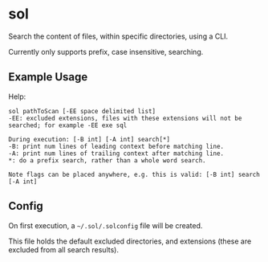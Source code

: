 # sol
Search the content of files, within specific directories, using a CLI.

Currently only supports prefix, case insensitive, searching.

## Example Usage

Help:
```
sol pathToScan [-EE space delimited list]
-EE: excluded extensions, files with these extensions will not be searched; for example -EE exe sql

During execution: [-B int] [-A int] search[*]
-B: print num lines of leading context before matching line.
-A: print num lines of trailing context after matching line.
*: do a prefix search, rather than a whole word search.

Note flags can be placed anywhere, e.g. this is valid: [-B int] search [-A int]
```

## Config
On first execution, a `~/.sol/.solconfig` file will be created.

This file holds the default excluded directories, and extensions (these are excluded from all search results).
